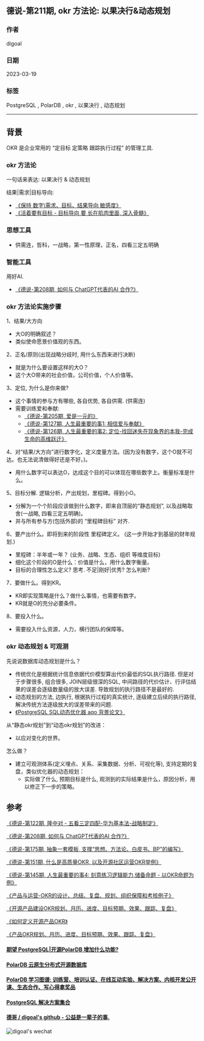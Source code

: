 ## 德说-第211期, okr 方法论: 以果决行&动态规划    
                                                                          
### 作者                                                    
digoal                                                    
                                                    
### 日期                                                    
2023-03-19                                                
                                                    
### 标签                                                    
PostgreSQL , PolarDB , okr , 以果决行 , 动态规划                   
                                                    
----                                                    
                                                    
## 背景   
OKR 是企业常用的 “定目标 定策略 跟踪执行过程” 的管理工具.         
  
### okr 方法论  
一句话来表达: 以果决行 & 动态规划    
  
结果|需求|目标导向:    
- [《保持 数字\需求、目标、结果导向 敏感度》](../202104/20210414_05.md)    
- [《活着要有目标 - 目标导向 要 长在肌肉里面, 深入骨髓》](../202101/20210128_04.md)    
    
### 思想工具  
- 供需连，哲科，一战略，第一性原理，正名，四看三定五明确    
  
### 智能工具  
用好AI.   
- [《德说-第208期, 如何与 ChatGPT代表的AI 合作?》](../202303/20230317_01.md)    
  
### okr 方法论实施步骤  
  
1、结果/大方向  
- 大O的明确叙述？    
- 类似使命愿景价值观的东西。     
  
2、正名/原则(出现战略分歧时, 用什么东西来进行决断)    
- 就是为什么要设置这样的大O？  
- 这个大O带来的社会价值，公司价值，个人价值等。  
  
3、定位, 为什么是你来做?  
- 这个事情的参与方有哪些, 各自优势, 各自供需. (供需连)     
- 需要训练爱和奉献:   
    - [《德说-第205期, 爱是一元的》](../202303/20230312_01.md)  
    - [《德说-第127期, 人生最重要的事1: 相信爱与奉献》](../202208/20220822_01.md)  
    - [《德说-第126期, 人生最重要的事2: 定位-找回迷失在现象界的本我-完成生命的高维跃迁》](../202208/20220819_03.md)  
  
4、对“结果/大方向”进行数字化，定义度量方法。(因为没有数字，这个O就不可达。也无法说清做得好还是不好。)。  
- 用什么数字可以表达O，达成这个目的可以体现在哪些数字上。衡量标准是什么。    
  
5、目标分解.  逻辑分析，产出规划，里程碑。得到小O。     
- 分解为一个个阶段应该做到什么数字，即来自顶层的“静态规划”, 以及战略取舍(一战略, 四看三定五明确)。     
- 并与所有参与方(包括外部)的 “里程碑目标” 对齐.     
  
6、要产出什么。即将到来的阶段性 里程碑定义。  (这一步开始才到基层的财年规划.)     
- 里程碑：半年或一年？  (业务、战略、生态、组织 等维度目标)    
- 细化这个阶段的O是什么：价值是什么，用什么数字衡量。  
- 目标的合理性怎么定义?   思考.   不足|刚好|优秀?  怎么判断?   
  
7、要做什么。得到KR。  
- KR即实现策略是什么？做什么事情，也需要有数字。  
- KR就是O的充分必要条件。   
  
8、要投入什么。    
- 需要投入什么资源，人力，横行团队的保障等。    
  
  
### okr 动态规划 & 可观测    
先说说数据库动态规划是什么？  
- 传统优化是根据统计信息依据代价模型算出代价最低的SQL执行路径. 但是对于步骤很多, 组合很多, JOIN层级很深的SQL, 中间路径的代价估计、行评估结果的误差会逐级数量级的放大误差. 导致规划的执行路径不是最好的.    
- 动态规划的方法, 边执行, 根据执行过程的真实统计, 逐级建立后续的执行路径, 解决传统方法逐级放大的误差带来的问题.    
- [《PostgreSQL SQL动态优化器 aqo 背景论文》](../202101/20210122_02.md)    
  
从“静态okr规划”到“动态okr规划”的改进：  
- 以应对变化的世界。  
  
怎么做？  
- 建立可观测体系(定义埋点、关系、采集数据、分析、可视化等), 支持定期的复盘，类似优化器的动态规划：  
    - 实际做了什么, 预期目标是什么, 观测到的实际结果是什么，原因分析，用以修正下一步的策略。  
  
  
## 参考  
[《德说-第122期, 隆中对 - 五看三定四配-华为基本法-战略制定》](../202208/20220811_02.md)    
  
[《德说-第208期, 如何与 ChatGPT代表的AI 合作?》](../202303/20230317_01.md)    
  
[《德说-第175期, 抽象一套模板, 支撑“思想、方法论、白皮书、BP”的编写》](../202211/20221119_01.md)    
  
[《德说-第151期, 什么是高质量OKR, 以及开源社区运营OKR举例》](../202209/20220929_01.md)    
  
[《德说-第145期, 人生最重要的事4: 刻意练习逻辑能力,储备命题 - 以OKR命题为例》](../202209/20220917_01.md)    
  
[《产品与运营-OKR的设计、总结、复盘、规划、组织保障和考核例子》](../202203/20220308_01.md)    
  
[《开源产品建设OKR规划、月历、进度、目标预期、效果、跟踪、复盘》](../202106/20210619_01.md)    
  
[《如何定义开源产品OKR》](../202106/20210618_03.md)    
  
[《产品OKR规划、月历、进度、目标预期、效果、跟踪、复盘》](../202106/20210618_02.md)    
    
  
#### [期望 PostgreSQL|开源PolarDB 增加什么功能?](https://github.com/digoal/blog/issues/76 "269ac3d1c492e938c0191101c7238216")
  
  
#### [PolarDB 云原生分布式开源数据库](https://github.com/ApsaraDB "57258f76c37864c6e6d23383d05714ea")
  
  
#### [PolarDB 学习图谱: 训练营、培训认证、在线互动实验、解决方案、内核开发公开课、生态合作、写心得拿奖品](https://www.aliyun.com/database/openpolardb/activity "8642f60e04ed0c814bf9cb9677976bd4")
  
  
#### [PostgreSQL 解决方案集合](../201706/20170601_02.md "40cff096e9ed7122c512b35d8561d9c8")
  
  
#### [德哥 / digoal's github - 公益是一辈子的事.](https://github.com/digoal/blog/blob/master/README.md "22709685feb7cab07d30f30387f0a9ae")
  
  
![digoal's wechat](../pic/digoal_weixin.jpg "f7ad92eeba24523fd47a6e1a0e691b59")
  
